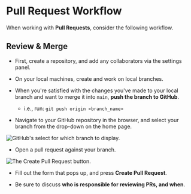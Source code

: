 # Pull Request Workflow

When working with **Pull Requests**, consider the following workflow.

## Review & Merge

* First, create a repository, and add any collaborators via the settings panel.

* On your local machines, create and work on local branches.

* When you're satisfied with the changes you've made to your local branch and want to merge it into `main`, **push the branch to GitHub**.

  * i.e., run: `git push origin <branch_name>`

* Navigate to your GitHub repository in the browser, and select your branch from the drop-down on the home page.

![GitHub's select for which branch to display.](../Images/branch-select.png)

* Open a pull request against your branch.

![The Create Pull Request button.](../Images/create-pr.png)

* Fill out the form that pops up, and press **Create Pull Request**.

* Be sure to discuss **who is responsible for reviewing PRs, and when**.
